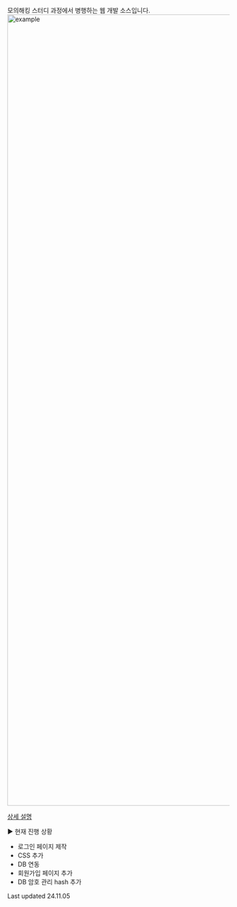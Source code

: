 모의해킹 스터디 과정에서 병행하는 웹 개발 소스입니다.
<img width="1792" alt="example" src="https://github.com/user-attachments/assets/56314109-9a04-4c11-b509-a74f924ff3d0">

[상세 설명](https://tsh05-blog.netlify.app)

►  현재 진행 상황
- 로그인 페이지 제작
- CSS 추가
- DB 연동
- 회원가입 페이지 추가
- DB 암호 관리 hash 추가

Last updated 24.11.05
